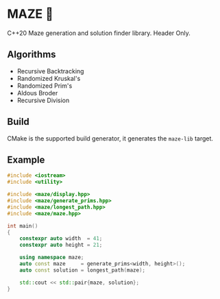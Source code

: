 # MAZE 🌽

C++20 Maze generation and solution finder library. Header Only.

## Algorithms

- Recursive Backtracking
- Randomized Kruskal's
- Randomized Prim's
- Aldous Broder
- Recursive Division

## Build

CMake is the supported build generator, it generates the `maze-lib` target.

## Example

```cpp
#include <iostream>
#include <utility>

#include <maze/display.hpp>
#include <maze/generate_prims.hpp>
#include <maze/longest_path.hpp>
#include <maze/maze.hpp>

int main()
{
    constexpr auto width  = 41;
    constexpr auto height = 21;

    using namespace maze;
    auto const maze     = generate_prims<width, height>();
    auto const solution = longest_path(maze);

    std::cout << std::pair{maze, solution};
}
```
